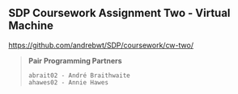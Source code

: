 ## SDP Coursework Assignment Two - Virtual Machine  

https://github.com/andrebwt/SDP/coursework/cw-two/  

> **Pair Programming Partners** 
><pre><code>abrait02 - André Braithwaite  
>ahawes02 - Annie Hawes </code></pre>
